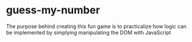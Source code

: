 # guess-my-number
 The purpose behind creating this fun game is to practicalize how logic can be implemented by simplying manipulating the DOM with JavaScript
